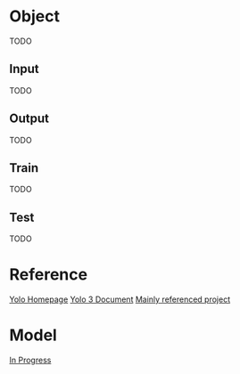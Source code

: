 
# Object
TODO

## Input
TODO

## Output
TODO


## Train
TODO

## Test
TODO

# Reference

[Yolo Homepage](https://pjreddie.com/darknet/yolo/)
[Yolo 3 Document](https://pjreddie.com/media/files/papers/YOLOv3.pdf)
[Mainly referenced project](https://github.com/westerndigitalcorporation/YOLOv3-in-PyTorch/blob/release/src/model.py)


# Model
[In Progress](https://github.com/COSE474-WhereIsMyWaifu/detector)

